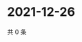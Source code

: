 # 2021-12-26

共 0 条

<!-- BEGIN WEIBO -->
<!-- 最后更新时间 Sun Dec 26 2021 21:19:32 GMT+0800 (China Standard Time) -->

<!-- END WEIBO -->
